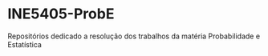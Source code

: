 # INE5405-ProbE

Repositórios dedicado a resolução dos trabalhos da matéria Probabilidade e Estatística